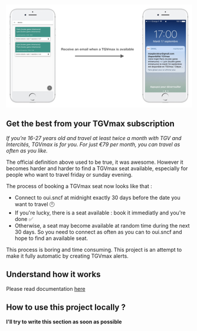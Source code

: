 <img src='./doc/introduction.png' alt='TGVmax alert'/>

## Get the best from your TGVmax subscription
*If you’re 16-27 years old and travel at least twice a month with TGV and Intercités, TGVmax is for you. For just €79 per month, you can travel as often as you like.*  

The official definition above used to be true, it was awesome. However it becomes harder and harder to find a TGVmax seat available, especially for people who want to travel friday or sunday evening.

The process of booking a TGVmax seat now looks like that : 
- Connect to oui.sncf at midnight exactly 30 days before the date you want to travel 🕛  
- If you're lucky, there is a seat available : book it immediatly and you're done ✅  
- Otherwise, a seat may become available at random time during the next 30 days. So you need to connect as often as you can to oui.sncf and hope to find an available seat.

This process is boring and time consuming. This project is an attempt to make it fully automatic by creating TGVmax alerts.

## Understand how it works
Please read documentation [here](./doc/sncf.md)

## How to use this project locally ?
**I'll try to write this section as soon as possible**